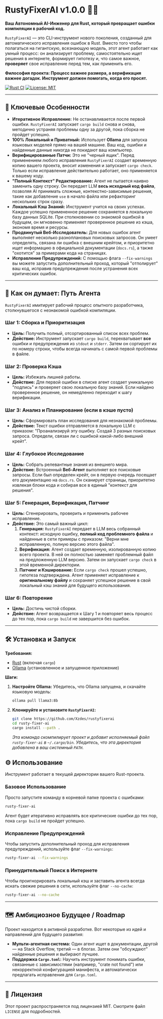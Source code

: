 # RustyFixerAI v1.0.0 🤖✨

**Ваш Автономный AI-Инженер для Rust, который превращает ошибки компиляции в рабочий код.**

`RustyFixerAI` — это CLI-инструмент нового поколения, созданный для автоматического исправления ошибок в Rust. Вместо того чтобы полагаться на гигантскую, всезнающую модель, этот агент работает как умный процесс: он анализирует проблему, самостоятельно ищет решения в интернете, формирует гипотезу и, что самое важное, **проверяет** свое исправление перед тем, как применить его.

**Философия проекта: Процесс важнее размера, а верификация важнее догадок. Инструмент должен помогать, когда его просят.**

[![Rust CI](https://github.com/Xzdes/rustyfixerai/actions/workflows/rust.yml/badge.svg)](https://github.com/Xzdes/rustyfixerai/actions/workflows/rust.yml)
[![License: MIT](https://img.shields.io/badge/License-MIT-yellow.svg)](https://opensource.org/licenses/MIT)

---

## 🚀 Ключевые Особенности

*   **Итеративное Исправление:** Не останавливается после первой ошибки. `RustyFixerAI` запускает `cargo build` снова и снова, методично устраняя проблемы одну за другой, пока сборка не пройдет успешно.
*   **100% Локальный и Приватный:** Использует **Ollama** для запуска языковых моделей прямо на вашей машине. Ваш код, ошибки и найденные данные никогда не покидают ваш компьютер.
*   **Верифицированные Патчи:** Это не "черный ящик". Перед применением любого исправления `RustyFixerAI` создает временную копию вашего проекта, вносит изменения и запускает `cargo check`. Только если исправление действительно работает, оно применяется к вашему коду.
*   **"Полный Контекст" Редактирование:** Агент не пытается наивно заменить одну строку. Он передает LLM **весь исходный код файла**, позволяя AI принимать сложные, контекстно-зависимые решения, такие как добавление `use` в начало файла или рефакторинг нескольких строк сразу.
*   **Локальный Кэш Знаний:** Инструмент учится на своих успехах. Каждое успешно примененное решение сохраняется в локальную базу данных SQLite. При столкновении со знакомой ошибкой в будущем, он мгновенно применяет проверенное решение из кэша, экономя время и ресурсы.
*   **Продвинутый Веб-Исследователь:** Для новых ошибок агент выполняет несколько разноплановых поисковых запросов. Он умеет определять, связана ли ошибка с внешним крейтом, и приоритетно ищет информацию в официальной документации (`docs.rs`), а также "охотится" за примерами кода на страницах.
*   **Исправление Предупреждений:** С помощью флага `--fix-warnings` вы можете запустить дополнительный проход, который "отполирует" ваш код, исправив предупреждения после устранения всех критических ошибок.

---

## 🧠 Как он думает: Путь Агента

`RustyFixerAI` имитирует рабочий процесс опытного разработчика, столкнувшегося с незнакомой ошибкой компиляции.

### Шаг 1: Сборка и Приоритизация
*   **Цель:** Получить полный, отсортированный список всех проблем.
*   **Действие:** Инструмент запускает `cargo build`, перехватывает **все** ошибки и предупреждения из `stdout` и `stderr`. Затем он сортирует их по номеру строки, чтобы всегда начинать с самой первой проблемы в файле.

### Шаг 2: Проверка Кэша
*   **Цель:** Избежать лишней работы.
*   **Действие:** Для первой ошибки в списке агент создает уникальную "подпись" и проверяет свою локальную базу знаний. Если найдено проверенное решение, он немедленно переходит к шагу верификации.

### Шаг 3: Анализ и Планирование (если в кэше пусто)
*   **Цель:** Сформировать план исследования для незнакомой проблемы.
*   **Действие:** Текст ошибки отправляется в локальную LLM с приказом: "Проанализируй эту ошибку. Создай 3 разных поисковых запроса. Определи, связан ли с ошибкой какой-либо внешний крейт".

### Шаг 4: Глубокое Исследование
*   **Цель:** Собрать релевантные знания из внешнего мира.
*   **Действие:** Встроенный **Веб-Агент** выполняет все поисковые запросы. Если был определен крейт, он в первую очередь посещает его документацию на `docs.rs`. Он сканирует страницы, приоритетно извлекая блоки кода и собирая все в единый "контекст для решения".

### Шаг 5: Генерация, Верификация, Патчинг
*   **Цель:** Сгенерировать, проверить и применить рабочее исправление.
*   **Действие:** Это самый важный цикл:
    1.  **Генерация:** `RustyFixerAI` передает в LLM весь собранный контекст: исходную ошибку, **полный код проблемного файла** и найденные в сети примеры с приказом: "Верни мне исправленную, полную версию этого файла".
    2.  **Верификация:** Агент создает временную, изолированную копию всего проекта. В ней он полностью заменяет проблемный файл на предложенную LLM версию. Затем он запускает `cargo check` в этой временной директории.
    3.  **Патчинг и Кэширование:** Если `cargo check` прошел успешно, гипотеза подтверждена. Агент применяет исправление к **оригинальному файлу** и сохраняет успешное решение в свой локальный кэш знаний для будущего использования.

### Шаг 6: Повторение
*   **Цель:** Достичь чистой сборки.
*   **Действие:** Агент возвращается к Шагу 1 и повторяет весь процесс до тех пор, пока `cargo build` не завершится без ошибок.

---

## 🛠️ Установка и Запуск

**Требования:**
*   [Rust](https://www.rust-lang.org/tools/install) (включая `cargo`)
*   [Ollama](https://ollama.com/) (установленное и запущенное приложение)

**Шаги:**

1.  **Настройте Ollama:**
    Убедитесь, что Ollama запущена, и скачайте языковую модель:
    ```bash
    ollama pull llama3:8b
    ```

2.  **Клонируйте и установите `RustyFixerAI`:**
    ```bash
    git clone https://github.com/Xzdes/rustyfixerai
    cd rusty-fixer-ai
    cargo install --path .
    ```
    *Эта команда скомпилирует проект и добавит исполняемый файл `rusty-fixer-ai` в `~/.cargo/bin`. Убедитесь, что эта директория добавлена в ваш системный `PATH`.*

## ⚙️ Использование

Инструмент работает в текущей директории вашего Rust-проекта.

### Базовое Использование

Просто запустите команду в корневой папке проекта с ошибками:
```bash
rusty-fixer-ai
```
Агент будет итеративно исправлять все критические ошибки до тех пор, пока `cargo build` не пройдет успешно.

### Исправление Предупреждений

Чтобы запустить дополнительный проход для исправления предупреждений, используйте флаг `--fix-warnings`:
```bash
rusty-fixer-ai --fix-warnings
```

### Принудительный Поиск в Интернете

Чтобы проигнорировать локальный кэш и заставить агента всегда искать свежие решения в сети, используйте флаг `--no-cache`:
```bash
rusty-fixer-ai --no-cache
```

---

## 🗺️ Амбициозное Будущее / Roadmap

Проект находится в активной разработке. Вот некоторые из идей и направлений для будущего развития:

*   **Мульти-агентная система:** Один агент ищет в документации, другой — на Stack Overflow, третий — в блогах. Затем они "обсуждают" найденные решения и выбирают лучшее.
*   **Поддержка `Cargo.toml`:** Научить инструмент понимать ошибки, связанные с зависимостями (например, "crate not found") или некорректной конфигурацией манифеста, и автоматически предлагать исправления для `Cargo.toml`.

---

## 📜 Лицензия

Этот проект распространяется под лицензией MIT. Смотрите файл `LICENSE` для подробностей.